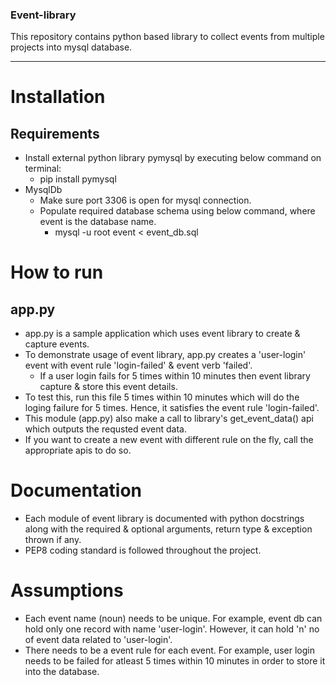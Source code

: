 ### Event-library
This repository contains python based library to collect events from multiple projects into mysql database.

---

# Installation

## Requirements
- Install external python library pymysql by executing below command on terminal:
    - pip install pymysql
- MysqlDb
    - Make sure port 3306 is open for mysql connection.
    - Populate required database schema using below command, where event is the database name.
		- mysql -u root event < event_db.sql

# How to run

## app.py
- app.py is a sample application which uses event library to create & capture events.
- To demonstrate usage of event library, app.py creates a 'user-login' event with event rule 'login-failed' & event verb 'failed'.
	- If a user login fails for 5 times within 10 minutes then event library capture & store this event details.
- To test this, run this file 5 times within 10 minutes which will do the loging failure for 5 times. Hence, it satisfies the event rule 'login-failed'.
- This module (app.py) also make a call to library's get_event_data() api which outputs the requsted event data.
- If you want to create a new event with different rule on the fly, call the appropriate apis to do so.

# Documentation
- Each module of event library is documented with python docstrings along with the required & optional arguments, return type & exception thrown if any.
- PEP8 coding standard is followed throughout the project.

# Assumptions
- Each event name (noun) needs to be unique. For example, event db can hold only one record with name 'user-login'. However, it can hold 'n' no of event data related to 'user-login'.
- There needs to be a event rule for each event. For example, user login needs to be failed for atleast 5 times within 10 minutes in order to store it into the database.
